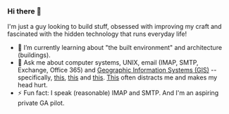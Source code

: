 ### Hi there 👋

I'm just a guy looking to build stuff, obsessed with improving my craft and fascinated with the hidden technology that runs everyday life!


- 🌱 I’m currently learning about "the built environment" and architecture (buildings).
- 💬 Ask me about computer systems, UNIX, email (IMAP, SMTP, Exchange, Office 365) and [Geographic Information Systems (GIS)](https://www.esri.com/en-us/home) -- specifically, [this](https://www.esri.com/en-us/arcgis/products/arcgis-indoors/overview), [this](https://www.esri.com/en-us/arcgis/products/arcgis-enterprise/overview) and [this](https://www.esri.com/en-us/arcgis/products/arcgis-utility-network/overview). [This](https://www.esri.com/en-us/arcgis/products/arcgis-geoevent-server) often distracts me and makes my head hurt.
- ⚡ Fun fact: I speak (reasonable) IMAP and SMTP. And I'm an aspiring private GA pilot.



<!--
**tee-vee/tee-vee** is a ✨ _special_ ✨ repository because its `README.md` (this file) appears on your GitHub profile.

Here are some ideas to get you started:

- 🔭 I’m currently working on ...
- 🌱 I’m currently learning ...
- 👯 I’m looking to collaborate on ...
- 🤔 I’m looking for help with ...
- 📫 How to reach me: ...
- 😄 Pronouns: ...
-->
